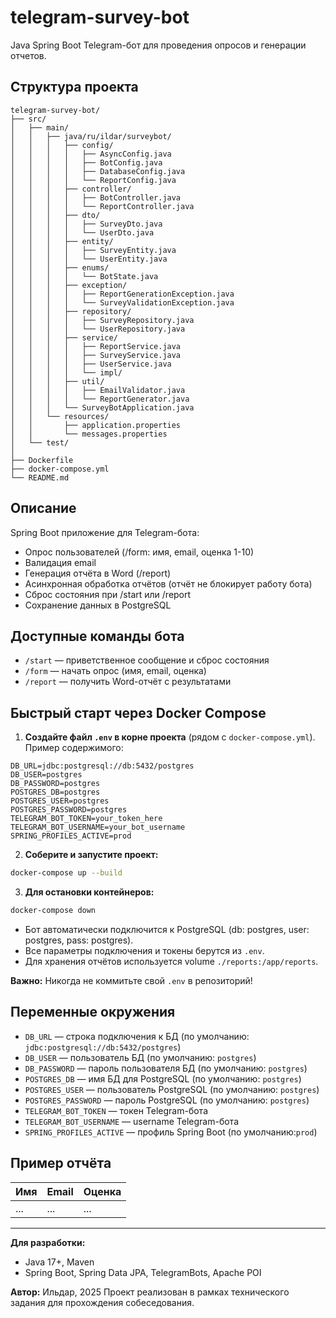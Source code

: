# telegram-survey-bot

Java Spring Boot Telegram-бот для проведения опросов и генерации отчетов.

## Структура проекта

```
telegram-survey-bot/
├── src/
│   ├── main/
│   │   ├── java/ru/ildar/surveybot/
│   │   │   ├── config/
│   │   │   │   ├── AsyncConfig.java
│   │   │   │   ├── BotConfig.java
│   │   │   │   ├── DatabaseConfig.java
│   │   │   │   └── ReportConfig.java
│   │   │   ├── controller/
│   │   │   │   ├── BotController.java
│   │   │   │   └── ReportController.java
│   │   │   ├── dto/
│   │   │   │   ├── SurveyDto.java
│   │   │   │   └── UserDto.java
│   │   │   ├── entity/
│   │   │   │   ├── SurveyEntity.java
│   │   │   │   └── UserEntity.java
│   │   │   ├── enums/
│   │   │   │   └── BotState.java
│   │   │   ├── exception/
│   │   │   │   ├── ReportGenerationException.java
│   │   │   │   └── SurveyValidationException.java
│   │   │   ├── repository/
│   │   │   │   ├── SurveyRepository.java
│   │   │   │   └── UserRepository.java
│   │   │   ├── service/
│   │   │   │   ├── ReportService.java
│   │   │   │   ├── SurveyService.java
│   │   │   │   ├── UserService.java
│   │   │   │   └── impl/
│   │   │   ├── util/
│   │   │   │   ├── EmailValidator.java
│   │   │   │   └── ReportGenerator.java
│   │   │   └── SurveyBotApplication.java
│   │   └── resources/
│   │       ├── application.properties
│   │       └── messages.properties
│   └── test/
│  
├── Dockerfile
├── docker-compose.yml
└── README.md
```

## Описание
Spring Boot приложение для Telegram-бота:
- Опрос пользователей (/form: имя, email, оценка 1-10)
- Валидация email
- Генерация отчёта в Word (/report)
- Асинхронная обработка отчётов (отчёт не блокирует работу бота)
- Сброс состояния при /start или /report
- Сохранение данных в PostgreSQL

## Доступные команды бота
- `/start` — приветственное сообщение и сброс состояния
- `/form` — начать опрос (имя, email, оценка)
- `/report` — получить Word-отчёт с результатами

## Быстрый старт через Docker Compose

1. **Создайте файл `.env` в корне проекта** (рядом с `docker-compose.yml`). Пример содержимого:

```
DB_URL=jdbc:postgresql://db:5432/postgres
DB_USER=postgres
DB_PASSWORD=postgres
POSTGRES_DB=postgres
POSTGRES_USER=postgres
POSTGRES_PASSWORD=postgres
TELEGRAM_BOT_TOKEN=your_token_here
TELEGRAM_BOT_USERNAME=your_bot_username
SPRING_PROFILES_ACTIVE=prod
```

2. **Соберите и запустите проект:**
```bash
docker-compose up --build
```

3. **Для остановки контейнеров:**
```bash
docker-compose down
```

- Бот автоматически подключится к PostgreSQL (db: postgres, user: postgres, pass: postgres).
- Все параметры подключения и токены берутся из `.env`.
- Для хранения отчётов используется volume `./reports:/app/reports`.

**Важно:** Никогда не коммитьте свой `.env` в репозиторий!

## Переменные окружения

- `DB_URL` — строка подключения к БД (по умолчанию: `jdbc:postgresql://db:5432/postgres`)
- `DB_USER` — пользователь БД (по умолчанию: `postgres`)
- `DB_PASSWORD` — пароль пользователя БД (по умолчанию: `postgres`)
- `POSTGRES_DB` — имя БД для PostgreSQL (по умолчанию: `postgres`)
- `POSTGRES_USER` — пользователь PostgreSQL (по умолчанию: `postgres`)
- `POSTGRES_PASSWORD` — пароль PostgreSQL (по умолчанию: `postgres`)
- `TELEGRAM_BOT_TOKEN` — токен Telegram-бота
- `TELEGRAM_BOT_USERNAME` — username Telegram-бота
- `SPRING_PROFILES_ACTIVE` — профиль Spring Boot (по умолчанию:`prod`)

## Пример отчёта
| Имя | Email | Оценка |
|-----|-------|--------|
| ... | ...   | ...    |

---

**Для разработки:**
- Java 17+, Maven
- Spring Boot, Spring Data JPA, TelegramBots, Apache POI

**Автор:**
Ильдар, 2025
Проект реализован в рамках технического задания для прохождения собеседования.
